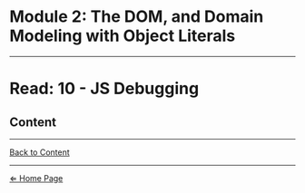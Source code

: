 # Module 2: The DOM, and Domain Modeling with Object Literals

***

# Read: 10 - JS Debugging

## Content

***

[Back to Content](#content)

***

[⇐ Home Page](../README.md)